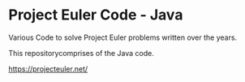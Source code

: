 # Project Euler Code - Java

Various Code to solve Project Euler problems written over the years.

This repositorycomprises of the Java code.

https://projecteuler.net/
